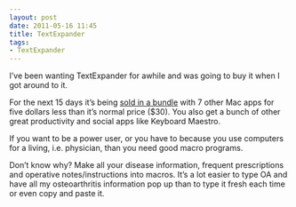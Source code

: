 ```yaml
---
layout: post
date: 2011-05-16 11:45
title: TextExpander
tags:
- TextExpander
---
```


I’ve been wanting TextExpander for awhile and was going to buy it when I got around to it.

For the next 15 days it’s being [sold in a bundle][1] with 7 other Mac apps for five dollars less than it’s normal price ($30). You also get a bunch of other great productivity and social apps like Keyboard Maestro. 

If you want to be a power user, or you have to because you use computers for a living, i.e. physician, than you need good macro programs.

Don’t know why? Make all your disease information, frequent prescriptions and operative notes/instructions into macros. It’s a lot easier to type OA and have all my osteoarthritis information pop up than to type it fresh each time or even copy and paste it.

[1]: http://www.productivemacs.com/f/75354